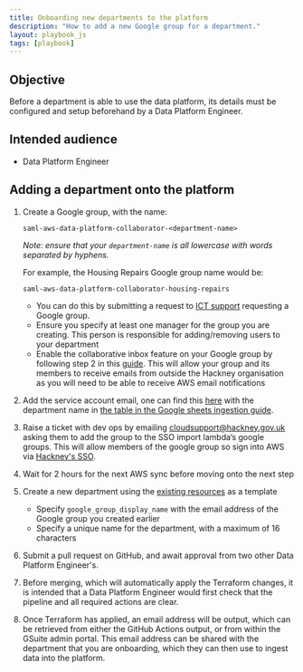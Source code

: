 ```yaml
---
title: Onboarding new departments to the platform
description: "How to add a new Google group for a department."
layout: playbook_js
tags: [playbook]
---
```


## Objective

Before a department is able to use the data platform, its details must be configured and setup beforehand by a Data Platform Engineer.

## Intended audience

- Data Platform Engineer

## Adding a department onto the platform

1. Create a Google group, with the name:

   ```
   saml-aws-data-platform-collaborator-<department-name>
   ```

   _Note: ensure that your `department-name` is all lowercase with words separated by hyphens._

   For example, the Housing Repairs Google group name would be:

   ```
   saml-aws-data-platform-collaborator-housing-repairs
   ```

   - You can do this by submitting a request to [ICT support](https://support.hackney.gov.uk) requesting a Google group.
   - Ensure you specify at least one manager for the group you are creating. This person is responsible for adding/removing
     users to your department
   - Enable the collaborative inbox feature on your Google group by following step 2 in this [guide][collaborative_inbox].
     This will allow your group and its members to receive emails from outside the Hackney organisation as you will need to be able to receive AWS email notifications
2. Add the service account email, one can find this [here][google-groups-service-accounts] with the department name in [the table in the Google sheets ingestion guide][google-sheets-ingestion].
3. Raise a ticket with dev ops by emailing cloudsupport@hackney.gov.uk asking them to add the group to the SSO import lambda’s google groups. This will allow members of the google group so sign into AWS via [Hackney's SSO](https://hackney.awsapps.com/start/#/).
4. Wait for 2 hours for the next AWS sync before moving onto the next step
5. Create a new department using the [existing resources][department.tf] as a template
   - Specify `google_group_display_name` with the email address of the Google group you created earlier
   - Specify a unique name for the department, with a maximum of 16 characters
6. Submit a pull request on GitHub, and await approval from two other Data Platform Engineer's.
7. Before merging, which will automatically apply the Terraform changes, it is intended that a Data Platform Engineer would first check that the pipeline and all required actions are clear.
8. Once Terraform has applied, an email address will be output, which can be retrieved from either the GitHub Actions output, or from within the GSuite admin portal. This email address can be shared with the department that you are onboarding, which they can then use to ingest data into the platform.

[department.tf]: https://github.com/LBHackney-IT/Data-Platform/blob/main/terraform/05-departments.tf
[ask_devops_slack]: https://hackit-lbh.slack.com/archives/C01FX9ERRSL
[collaborative_inbox]: https://support.google.com/a/users/answer/10375787?hl=en#:~:text=Step%202%3A%20Turn%20on%20Collaborative%20Inbox%20features
[google-groups-service-accounts]: https://console.cloud.google.com/projectselector2/iam-admin/serviceaccounts?supportedpurview=project
[google-sheets-ingestion]: ../ingesting-data/002-google-sheets-import.md#department-specific-information
